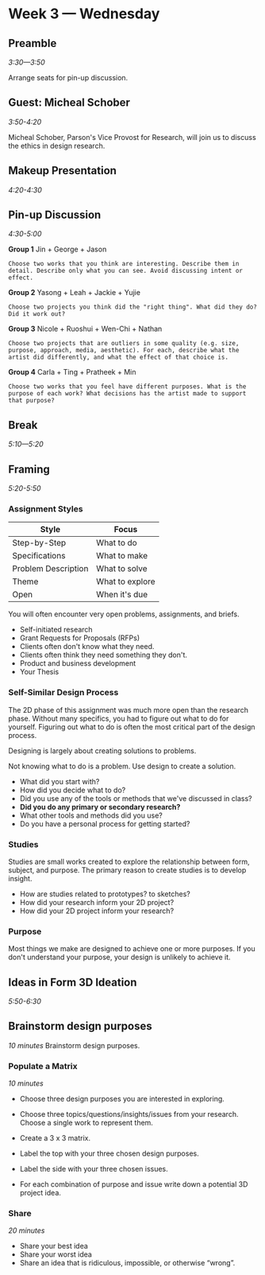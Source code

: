 # Week 3 — Wednesday

## Preamble
*3:30—3:50*

Arrange seats for pin-up discussion.

## Guest: Micheal Schober
*3:50-4:20*

Micheal Schober, Parson's Vice Provost for Research, will join us to discuss the ethics in design research.

## Makeup Presentation
*4:20-4:30*

## Pin-up Discussion
*4:30-5:00*


**Group 1**   Jin + George + Jason  
    
    Choose two works that you think are interesting. Describe them in detail. Describe only what you can see. Avoid discussing intent or effect.

**Group 2**   Yasong + Leah + Jackie + Yujie  
    
    Choose two projects you think did the "right thing". What did they do? Did it work out?

**Group 3**   Nicole + Ruoshui + Wen-Chi + Nathan  
    
    Choose two projects that are outliers in some quality (e.g. size, purpose, approach, media, aesthetic). For each, describe what the artist did differently, and what the effect of that choice is.

**Group 4**   Carla + Ting + Pratheek + Min  
    
    Choose two works that you feel have different purposes. What is the purpose of each work? What decisions has the artist made to support that purpose?





## Break
*5:10—5:20*

## Framing 
*5:20-5:50*

### Assignment Styles

Style                   | Focus
---                     | ---
Step-by-Step            | What to do
Specifications          | What to make
Problem Description     | What to solve
Theme                   | What to explore 
Open                    | When it's due

You will often encounter very open problems, assignments, and briefs.

- Self-initiated research
- Grant Requests for Proposals (RFPs)
- Clients often don't know what they need. 
- Clients often think they need something they don't.
- Product and business development
- Your Thesis


### Self-Similar Design Process

The 2D phase of this assignment was much more open than the research phase. Without many specifics, you had to figure out what to do for yourself. Figuring out what to do is often the most critical part of the design process.

Designing is largely about creating solutions to problems.

Not knowing what to do is a problem. Use design to create a solution.

- What did you start with?
- How did you decide what to do?
- Did you use any of the tools or methods that we've discussed in class?
- **Did you do any primary or secondary research?**
- What other tools and methods did you use?
- Do you have a personal process for getting started?

### Studies

Studies are small works created to explore the relationship between form, subject, and purpose. The primary reason to create studies is to develop insight.

- How are studies related to prototypes? to sketches?
- How did your research inform your 2D project?
- How did your 2D project inform your research?

### Purpose

Most things we make are designed to achieve one or more purposes. If you don't understand your purpose, your design is unlikely to achieve it.




## Ideas in Form 3D Ideation
*5:50-6:30*

## Brainstorm design purposes
*10 minutes*
Brainstorm design purposes.

<!-- Inform, Persuade, Entertain, Enable, Confuse, Engage, Inspire, Teach, Learn, Understand -->

### Populate a Matrix
*10 minutes*

- Choose three design purposes you are interested in exploring.
- Choose three topics/questions/insights/issues from your research. Choose a single work to represent them.

- Create a 3 x 3 matrix.
- Label the top with your three chosen design purposes.
- Label the side with your three chosen issues.
- For each combination of purpose and issue write down a potential 3D project idea.


### Share
*20 minutes*

- Share your best idea
- Share your worst idea
- Share an idea that is ridiculous, impossible, or otherwise “wrong”.





